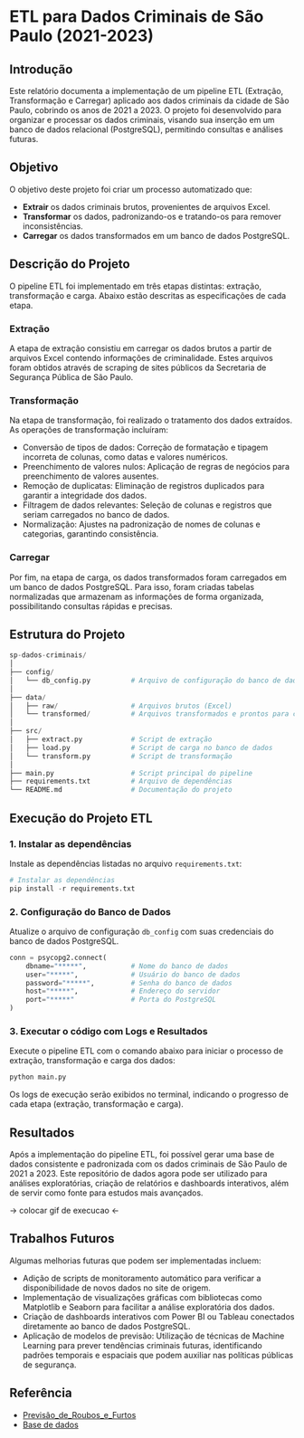# ETL para Dados Criminais de São Paulo (2021-2023)

## Introdução
Este relatório documenta a implementação de um pipeline ETL (Extração, Transformação e Carregar) aplicado aos dados criminais da cidade de São Paulo, cobrindo os anos de 2021 a 2023. O projeto foi desenvolvido para organizar e processar os dados criminais, visando sua inserção em um banco de dados relacional (PostgreSQL), permitindo consultas e análises futuras.

## Objetivo
O objetivo deste projeto foi criar um processo automatizado que:

* **Extrair** os dados criminais brutos, provenientes de arquivos Excel.
* **Transformar** os dados, padronizando-os e tratando-os para remover inconsistências.
* **Carregar** os dados transformados em um banco de dados PostgreSQL.

## Descrição do Projeto
O pipeline ETL foi implementado em três etapas distintas: extração, transformação e carga. Abaixo estão descritas as especificações de cada etapa.

### **Extração**
A etapa de extração consistiu em carregar os dados brutos a partir de arquivos Excel contendo informações de criminalidade. Estes arquivos foram obtidos através de scraping de sites públicos da Secretaria de Segurança Pública de São Paulo.

### **Transformação**
Na etapa de transformação, foi realizado o tratamento dos dados extraídos. As operações de transformação incluíram: 

* Conversão de tipos de dados: Correção de formatação e tipagem incorreta de colunas, como datas e valores numéricos.
* Preenchimento de valores nulos: Aplicação de regras de negócios para preenchimento de valores ausentes.
* Remoção de duplicatas: Eliminação de registros duplicados para garantir a integridade dos dados.
* Filtragem de dados relevantes: Seleção de colunas e registros que seriam carregados no banco de dados.
* Normalização: Ajustes na padronização de nomes de colunas e categorias, garantindo consistência.

### **Carregar**
Por fim, na etapa de carga, os dados transformados foram carregados em um banco de dados PostgreSQL. Para isso, foram criadas tabelas normalizadas que armazenam as informações de forma organizada, possibilitando consultas rápidas e precisas.
  
## Estrutura do Projeto
```python
sp-dados-criminais/
│
├── config/
│   └── db_config.py          # Arquivo de configuração do banco de dados
│
├── data/
│   ├── raw/                  # Arquivos brutos (Excel)
│   └── transformed/          # Arquivos transformados e prontos para carga
│
├── src/
│   ├── extract.py            # Script de extração
│   ├── load.py               # Script de carga no banco de dados
│   └── transform.py          # Script de transformação
│
├── main.py                   # Script principal do pipeline
├── requirements.txt          # Arquivo de dependências
└── README.md                 # Documentação do projeto
```

## Execução do Projeto ETL

### 1. Instalar as dependências
Instale as dependências listadas no arquivo `requirements.txt`:

```python
# Instalar as dependências
pip install -r requirements.txt
```

### 2. Configuração do Banco de Dados
Atualize o arquivo de configuração `db_config` com suas credenciais do banco de dados PostgreSQL.

```python
conn = psycopg2.connect(
    dbname="*****",           # Nome do banco de dados
    user="*****",             # Usuário do banco de dados
    password="*****",         # Senha do banco de dados
    host="*****",             # Endereço do servidor 
    port="*****"              # Porta do PostgreSQL 
)
```

### 3. Executar o código com Logs e Resultados
Execute o pipeline ETL com o comando abaixo para iniciar o processo de extração, transformação e carga dos dados:

```python
python main.py
``` 

Os logs de execução serão exibidos no terminal, indicando o progresso de cada etapa (extração, transformação e carga).

## Resultados
Após a implementação do pipeline ETL, foi possível gerar uma base de dados consistente e padronizada com os dados criminais de São Paulo de 2021 a 2023. Este repositório de dados agora pode ser utilizado para análises exploratórias, criação de relatórios e dashboards interativos, além de servir como fonte para estudos mais avançados.

-> colocar gif de execucao <-

## Trabalhos Futuros
Algumas melhorias futuras que podem ser implementadas incluem:

* Adição de scripts de monitoramento automático para verificar a disponibilidade de novos dados no site de origem.
* Implementação de visualizações gráficas com bibliotecas como Matplotlib e Seaborn para facilitar a análise exploratória dos dados.
* Criação de dashboards interativos com Power BI ou Tableau conectados diretamente ao banco de dados PostgreSQL.
* Aplicação de modelos de previsão: Utilização de técnicas de Machine Learning para prever tendências criminais futuras, identificando padrões temporais e espaciais que podem auxiliar nas políticas públicas de segurança.

## Referência
* [Previsão_de_Roubos_e_Furtos](https://github.com/user-attachments/files/17480568/TCC2___Previsao_de_Roubos_e_Furtos.2.pdf)
* [Base de dados](https://www.ssp.sp.gov.br/estatistica/consultas)
